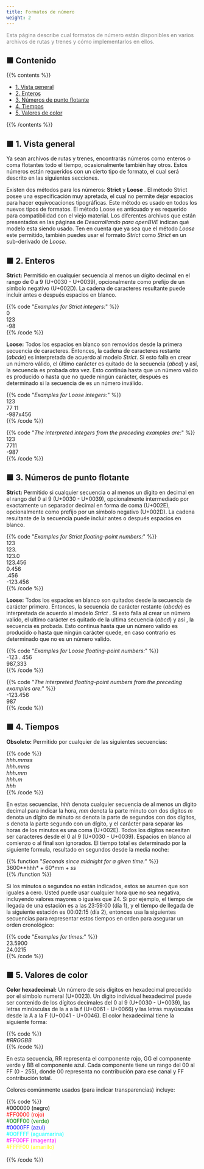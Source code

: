 ```yaml
---
title: Formatos de número
weight: 2
---
```


<font color="Gray">Esta página describe cual formatos de número están disponibles en varios archivos de rutas y trenes y cómo implementarlos en ellos. </font>

## ■ Contenido

{{% contents %}}

- [1. Vista general](#overview)
- [2. Enteros](#integers)
- [3. Números de punto flotante](#floating)
- [4. Tiempos](#times)
- [5. Valores de color](#colors)

{{% /contents %}}

## <a name="overview"></a>■ 1. Vista general

Ya sean archivos de rutas y trenes, encontrarás números como enteros o coma flotantes todo el tiempo, ocasionalmente también hay otros. Estos números están requeridos con un cierto tipo de formato, el cual será descrito en las siguientes secciones.

Existen dos métodos para los números: **Strict** y **Loose** . El método Strict posee una especificación muy apretada, el cual no permite dejar espacios para hacer equivocaciones tipográficas. Este método es usado en todos los nuevos tipos de formatos. El método Loose es anticuado y es requerido para compatibilidad con el viejo material. Los diferentes archivos que están presentados en las páginas de *Desarrollando para openBVE* indican qué modelo esta siendo usado. Ten en cuenta que ya sea que el método *Loose* este permitido, también puedes usar el formato *Strict* como *Strict* en un sub-derivado de *Loose*.

## <a name="integers"></a>■ 2. Enteros

**Strict:** Permitido en cualquier secuencia al menos un dígito decimal en el rango de 0 a 9 (U+0030 - U+0039), opcionalmente como prefijo de un símbolo negativo (U+002D). La cadena de caracteres resultante puede incluir antes o después espacios en blanco.

{{% code "*Examples for Strict integers:*" %}}  
0  
123  
-98  
{{% /code %}}

**Loose:** Todos los espacios en blanco son removidos desde la primera secuencia de caracteres. Entonces, la cadena de caracteres restante (*abcde*) es interpretada de acuerdo al modelo *Strict*. Si esto falla en crear un número válido, el último carácter es quitado de la secuencia (*abcd*) y así, la secuencia es probada otra vez. Esto continúa hasta que un número valido es producido o hasta que no quede ningún carácter, después es determinado si la secuencia de es un número inválido.

{{% code "*Examples for Loose integers:*" %}}  
123  
77 11  
-987x456  
{{% /code %}}

{{% code "*The interpreted integers from the preceding examples are:*" %}}  
123  
7711  
-987  
{{% /code %}}

## <a name="floating"></a>■ 3. Números de punto flotante

**Strict:** Permitido si cualquier secuencia o al menos un dígito en decimal en el rango del 0 al 9 (U+0030 - U+0039), opcionalmente intermediado por exactamente un separador decimal en forma de coma (U+002E), opcionalmente como prefijo por un símbolo negativo (U+002D). La cadena resultante de la secuencia puede incluir antes o después espacios en blanco.

{{% code "*Examples for Strict floating-point numbers:*" %}}  
123  
123\.  
123.0  
123.456  
0.456  
\.456  
-123.456  
{{% /code %}} 

**Loose:** Todos los espacios en blanco son quitados desde la secuencia de carácter primero. Entonces, la secuencia de carácter restante (*abcde*) es interpretada de acuerdo al modelo *Strict* . Si esto falla al crear un número valido, el ultimo carácter es quitado de la ultima secuencia (*abcd*) y así , la secuencia es probada. Esto continua hasta que un número valido es producido o hasta que ningún carácter quede, en caso contrario es determinado que no es un número valido.

{{% code "*Examples for Loose floating-point numbers:*" %}}  
-123 . 456  
987,333  
{{% /code %}}  

{{% code "*The interpreted floating-point numbers from the preceding examples are:*" %}}  
-123.456  
987  
{{% /code %}}

## <a name="times"></a>■ 4. Tiempos

**Obsoleto:** Permitido por cualquier de las siguientes secuencias:

{{% code %}}  
*hhh*__.__*mmss*  
*hhh*__.__*mms*  
*hhh*__.__*mm*  
*hhh*__.__*m*  
*hhh*  
{{% /code %}}

En estas secuencias, *hhh* denota cualquier secuencia de al menos un dígito decimal para indicar la hora, *mm* denota la parte minuto con dos dígitos *m* denota un dígito de minuto *ss* denota la parte de segundos con dos dígitos, *s* denota la parte segundo con un dígito, y el carácter para separar las horas de los minutos es una coma (U+002E). Todos los dígitos necesitan ser caracteres desde el 0 al 9 (U+0030 - U+0039). Espacios en blanco al comienzo o al final son ignorados. El tiempo total es determinado por la siguiente formula, resultado en segundos desde la media noche: 

{{% function "*Seconds since midnight for a given time:*" %}}  
3600**hhh* + 60*mm + *ss*  
{{% /function %}}

Si los minutos o segundos no están indicados, estos se asumen que son iguales a cero. Usted puede usar cualquier hora que no sea negativa, incluyendo valores mayores o iguales que 24. Si por ejemplo, el tiempo de llegada de una estación es a las 23:59:00 (día 1), y el tiempo de llegada de la siguiente estación es 00:02:15 (día 2), entonces usa la siguientes secuencias para representar estos tiempos en orden para asegurar un orden cronológico:

{{% code "*Examples for times:*" %}}  
23.5900  
24.0215  
{{% /code %}}

## <a name="colors"></a>■ 5. Valores de color

**Color hexadecimal:** Un número de seis dígitos en hexadecimal precedido por el símbolo numeral (U+0023). Un dígito individual hexadecimal puede ser contenido de los dígitos decimales del 0 al 9 (U+0030 - U+0039), las letras minúsculas de la a a la f (U+0061 - U+0066) y las letras mayúsculas desde la A a la F (U+0041 - U+0046). El color hexadecimal tiene la siguiente forma:

{{% code %}}  
\#*RRGGBB*  
{{% /code %}}

En esta secuencia, RR representa el componente rojo, GG el componente verde y BB el componente azul. Cada componente tiene un rango del 00 al FF (0 - 255), donde 00 representa no contribución para ese canal y  FF contribución total.

Colores comúnmente usados (para indicar transparencias) incluye:

{{% code %}}  
<font color="Black">#000000 (negro)</font>  
<font color="Red">#FF0000 (rojo)</font>  
<font color="Green">#00FF00 (verde)</font>  
<font color="Blue">#0000FF (azul)</font>  
<font color="Cyan">#00FFFF (aguamarina)</font>  
<font color="Magenta">#FF00FF (magenta)</font>  
<font color="Yellow">#FFFF00 (amarillo)</font>  
<font color="White">#FFFFFF (blanco)</font>  
{{% /code %}}